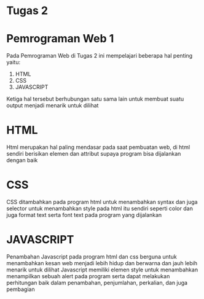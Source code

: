 # Tugas 2
# Pemrograman Web 1
Pada Pemrograman Web di Tugas 2 ini mempelajari beberapa hal penting yaitu:
1. HTML
2. CSS
3. JAVASCRIPT
   
Ketiga hal tersebut berhubungan satu sama lain untuk membuat suatu output menjadi menarik untuk dilihat

# HTML
Html merupakan hal paling mendasar pada saat pembuatan web, di html sendiri berisikan elemen dan attribut supaya program bisa dijalankan dengan baik

# CSS 
CSS ditambahkan pada program html untuk menambahkan syntax dan juga selector untuk menambahkan style pada html itu sendiri seperti color dan juga format text serta font text pada program yang dijalankan

# JAVASCRIPT
Penambahan Javascript pada program html dan css berguna untuk menambahkan kesan web menjadi lebih hidup dan berwarna dan jauh lebih menarik untuk dilihat
Javascript memiliki elemen style untuk menambahkan menampilkan sebuah alert pada program serta dapat melakukan perhitungan baik dalam penambahan, penjumlahan, perkalian, dan juga pembagian
